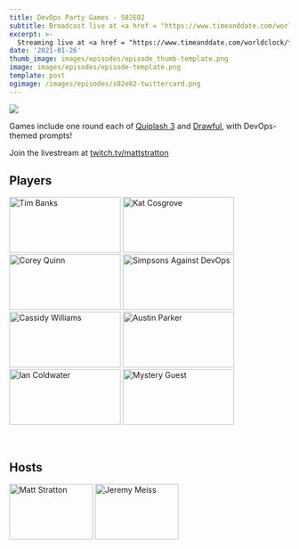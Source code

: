 ```yaml
---
title: DevOps Party Games - S02E02
subtitle: Broadcast live at <a href = "https://www.timeanddate.com/worldclock/fixedtime.html?msg=DevOps+Party+Games+S02E02&iso=20210126T20&p1=64" target = "_blank">Tuesday 26 January 8PM US CT</a> 
excerpt: >-
  Streaming live at <a href = "https://www.timeanddate.com/worldclock/fixedtime.html?msg=DevOps+Party+Games+S02E02&iso=20210126T20&p1=64" target = "_blank">20:00 UTC+1</a><br> on Tuesday 26 January
date: '2021-01-26'
thumb_image: images/episodes/episode_thumb-template.png
image: images/episodes/episode-template.png
template: post
ogimage: /images/episodes/s02e02-twittercard.png
---
```

<a target="_blank" href="https://calendar.google.com/event?action=TEMPLATE&amp;tmeid=MzVqZmRkbG1wOWhyaDRuODNqazIzdXA5ZnAgZHUyYXJxZGhlcjJsNGs0MTducXRsdjE4ZmNAZw&amp;tmsrc=du2arqdher2l4k417nqtlv18fc%40group.calendar.google.com"><img border="0" src="/images/add-to-calendar.png" class = "player-episode-page"></a>
<br clear = "all">

Games include one round each of [Quiplash 3](https://www.jackboxgames.com/quiplash-three/) and [Drawful](https://www.jackboxgames.com/drawful-two/), with DevOps-themed prompts!

Join the livestream at [twitch.tv/mattstratton](https://twitch.tv/mattstratton)

## Players

<a href = "https://twitter.com/elchefe" class = "player-episode-page" target = "_blank"><img src = "/images/players/tim-banks.png" alt="Tim Banks" width="200" height="100" class = "player-episode-page"></a>
<a href = "https://twitter.com/dixie3flatline" class = "player-episode-page" target = "_blank"><img src = "/images/players/kat-cosgrove.png" alt="Kat Cosgrove" width="200" height="100" class = "player-episode-page"></a>
<a href = "https://twitter.com/quinnypig" class = "player-episode-page" target = "_blank"><img src = "/images/players/corey-quinn.png" alt="Corey Quinn" width="200" height="100" class = "player-episode-page"></a>
<a href = "https://twitter.com/simpsonsops" class = "player-episode-page" target = "_blank"><img src = "/images/players/simpsons-ops.png" alt="Simpsons Against DevOps" width="200" height="100" class = "player-episode-page"></a>
<a href = "https://twitter.com/cassidoo" class = "player-episode-page" target = "_blank"><img src = "/images/players/cassidy-williams.png" alt="Cassidy Williams" width="200" height="100" class = "player-episode-page"></a>
<a href = "https://twitter.com/austinlparker" class = "player-episode-page" target = "_blank"><img src = "/images/players/austin-parker.png" alt="Austin Parker" width="200" height="100" class = "player-episode-page"></a>
<a href = "https://twitter.com/iancoldwater" class = "player-episode-page" target = "_blank"><img src = "/images/players/ian-coldwater.png" alt="Ian Coldwater" width="200" height="100" class = "player-episode-page"></a>
<a href = "https://twitter.com/devopspartygame" class = "player-episode-page" target = "_blank"><img src = "/images/players/mystery-guest.png" alt="Mystery Guest" width="200" height="100" class = "player-episode-page"></a>

<br clear = "all">

## Hosts
<a href = "https://twitter.com/mattstratton" class = "player-episode-page"><img src = "/images/hosts/matty2.png" alt="Matt Stratton" width="150" height="100" class = "player-episode-page"></a>
<a href = "https://twitter.com/iamjerdog" class = "player-episode-page"><img src = "/images/hosts/jeremy-meiss.png" alt="Jeremy Meiss" width="150" height="100" class = "player-episode-page"></a>
